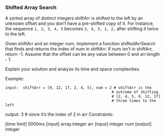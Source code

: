### Shifted Array Search
A sorted array of distinct integers shiftArr is shifted to the left by an unknown offset and you don’t have a pre-shifted copy of it. For instance, the sequence ```1, 2, 3, 4, 5``` becomes ```3, 4, 5, 1, 2,``` after shifting it twice to the left.

Given shiftArr and an integer num, implement a function shiftedArrSearch that finds and returns the index of num in shiftArr. If num isn’t in shiftArr, return -1. Assume that the offset can be any value between 0 and arr.length - 1.

Explain your solution and analyze its time and space complexities.

Example:
```
input:  shiftArr = [9, 12, 17, 2, 4, 5], num = 2 # shiftArr is the
                                                # outcome of shifting
                                                # [2, 4, 5, 9, 12, 17]
                                                # three times to the left
```
output: 3 # since it’s the index of 2 in arr
Constraints:

[time limit] 5000ms
[input] array.integer arr
[input] integer num
[output] integer